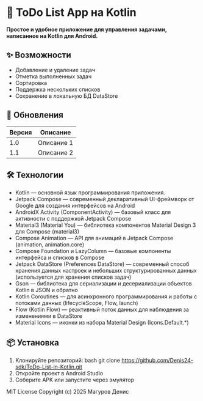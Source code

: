 # 📝 ToDo List App на Kotlin 
**Простое и удобное приложение для управления задачами, написанное на Kotlin для Android.**

## ✨ Возможности
- Добавление и удаление задач
- Отметка выполненных задач
- Сортировка
- Поддержка нескольких списков
- Сохранение в локальную БД DataStore

## 📌 Обновления
| Версия | Описание                                               |                     
|--------|--------------------------------------------------------|
| 1.0    | Описание 1                                             |                     
| 1.1    | Описание 2                                             |                    

## 🛠 Технологии
- Kotlin — основной язык программирования приложения.
- Jetpack Compose — современный декларативный UI-фреймворк от Google для создания интерфейсов на Android
- AndroidX Activity (ComponentActivity) — базовый класс для активности с поддержкой Jetpack Compose
- Material3 (Material You) — библиотека компонентов Material Design 3 для Compose (material3)
- Compose Animation — API для анимаций в Jetpack Compose (animation, animation.core)
- Compose Foundation и LazyColumn — базовые компоненты интерфейса и списков в Compose
- Jetpack DataStore (Preferences DataStore) — современный способ хранения данных настроек и небольших структурированных данных (используется для хранения списков задач)
- Gson — библиотека для сериализации и десериализации объектов Kotlin в JSON и обратно
- Kotlin Coroutines — для асинхронного программирования и работы с потоками данных (lifecycleScope, Flow, launch)
- Flow (Kotlin Flow) — реактивный поток данных для наблюдения за изменениями в DataStore
- Material Icons — иконки из набора Material Design (Icons.Default.*)

## 📦 Установка
  1. Клонируйте репозиторий:
       bash
       git clone https://github.com/Denis24-sdk/ToDo-List-in-Kotlin.git
  2. Откройте проект в Android Studio
  3. Соберите APK или запустите через эмулятор


MIT License
Copyright (c) 2025 Магуров Денис
